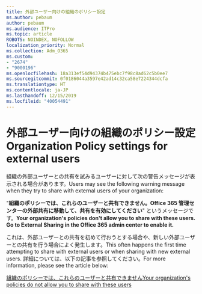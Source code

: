 ```yaml
---
title: 外部ユーザー向けの組織のポリシー設定
ms.author: pebaum
author: pebaum
ms.audience: ITPro
ms.topic: article
ROBOTS: NOINDEX, NOFOLLOW
localization_priority: Normal
ms.collection: Adm_O365
ms.custom:
- "2674"
- "9000196"
ms.openlocfilehash: 18a313ef54d94374b475ebc7f98c8ad62c5b0ee7
ms.sourcegitcommit: 0f0186044a3597e42ad14c32ca58e7224344dcfa
ms.translationtype: HT
ms.contentlocale: ja-JP
ms.lasthandoff: 12/15/2019
ms.locfileid: "40054491"
---
```

# <a name="organization-policy-settings-for-external-users"></a><span data-ttu-id="bf674-102">外部ユーザー向けの組織のポリシー設定</span><span class="sxs-lookup"><span data-stu-id="bf674-102">Organization Policy settings for external users</span></span>

<span data-ttu-id="bf674-103">組織の外部ユーザーとの共有を試みるユーザーに対して次の警告メッセージが表示される場合があります。</span><span class="sxs-lookup"><span data-stu-id="bf674-103">Users may see the following warning message when they try to share with external users of your organization:</span></span> 

   <span data-ttu-id="bf674-104">"**組織のポリシーでは、これらのユーザーと共有できません。Office 365 管理センターの外部共有に移動して、共有を有効にしてください**" というメッセージです。</span><span class="sxs-lookup"><span data-stu-id="bf674-104">**Your organization's policies don't allow you to share with these users. Go to External Sharing in the Office 365 admin center to enable it.**</span></span> 

<span data-ttu-id="bf674-105">これは、外部ユーザーとの共有を初めて行おうとする場合や、新しい外部ユーザーとの共有を行う場合によく発生します。</span><span class="sxs-lookup"><span data-stu-id="bf674-105">This often happens the first time attempting to share with external users or when sharing with new external users.</span></span> <span data-ttu-id="bf674-106">詳細については、以下の記事を参照してください。</span><span class="sxs-lookup"><span data-stu-id="bf674-106">For more information, please see the article below:</span></span>

[<span data-ttu-id="bf674-107">組織のポリシーでは、これらのユーザーと共有できません</span><span class="sxs-lookup"><span data-stu-id="bf674-107">Your organization's policies do not allow you to share with these users</span></span>](https://docs.microsoft.com/sharepoint/support/administration/organization-policies-do-not-allow-you-to-share-with-users-error)






